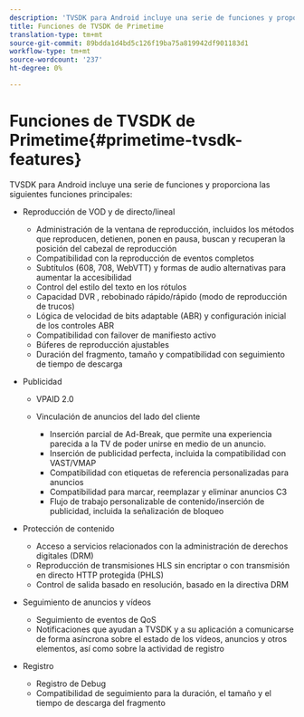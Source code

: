 ```yaml
---
description: 'TVSDK para Android incluye una serie de funciones y proporciona las siguientes funciones principales '
title: Funciones de TVSDK de Primetime
translation-type: tm+mt
source-git-commit: 89bdda1d4bd5c126f19ba75a819942df901183d1
workflow-type: tm+mt
source-wordcount: '237'
ht-degree: 0%

---
```



# Funciones de TVSDK de Primetime{#primetime-tvsdk-features}

TVSDK para Android incluye una serie de funciones y proporciona las siguientes funciones principales:

* Reproducción de VOD y de directo/lineal

   * Administración de la ventana de reproducción, incluidos los métodos que reproducen, detienen, ponen en pausa, buscan y recuperan la posición del cabezal de reproducción
   * Compatibilidad con la reproducción de eventos completos
   * Subtítulos (608, 708, WebVTT) y formas de audio alternativas para aumentar la accesibilidad
   * Control del estilo del texto en los rótulos
   * Capacidad DVR , rebobinado rápido/rápido (modo de reproducción de trucos)
   * Lógica de velocidad de bits adaptable (ABR) y configuración inicial de los controles ABR
   * Compatibilidad con failover de manifiesto activo
   * Búferes de reproducción ajustables
   * Duración del fragmento, tamaño y compatibilidad con seguimiento de tiempo de descarga

* Publicidad

   * VPAID 2.0
   * Vinculación de anuncios del lado del cliente

      * Inserción parcial de Ad-Break, que permite una experiencia parecida a la TV de poder unirse en medio de un anuncio.
      * Inserción de publicidad perfecta, incluida la compatibilidad con VAST/VMAP
      * Compatibilidad con etiquetas de referencia personalizadas para anuncios
      * Compatibilidad para marcar, reemplazar y eliminar anuncios C3
      * Flujo de trabajo personalizable de contenido/inserción de publicidad, incluida la señalización de bloqueo

* Protección de contenido

   * Acceso a servicios relacionados con la administración de derechos digitales (DRM)
   * Reproducción de transmisiones HLS sin encriptar o con transmisión en directo HTTP protegida (PHLS)
   * Control de salida basado en resolución, basado en la directiva DRM

* Seguimiento de anuncios y vídeos

   * Seguimiento de eventos de QoS
   * Notificaciones que ayudan a TVSDK y a su aplicación a comunicarse de forma asíncrona sobre el estado de los vídeos, anuncios y otros elementos, así como sobre la actividad de registro

* Registro

   * Registro de Debug
   * Compatibilidad de seguimiento para la duración, el tamaño y el tiempo de descarga del fragmento

